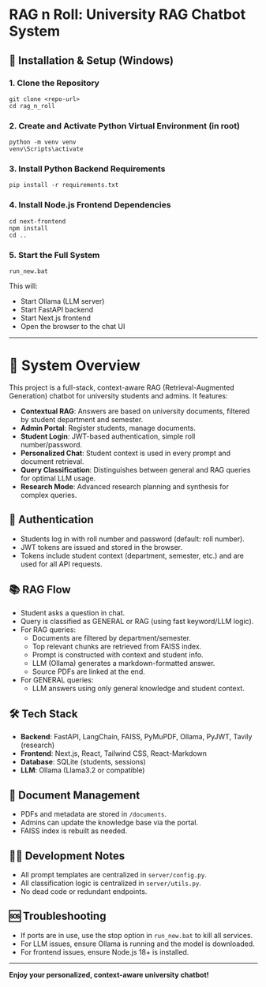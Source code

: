 # RAG n Roll: University RAG Chatbot System

## 🚀 Installation & Setup (Windows)

### 1. Clone the Repository
```
git clone <repo-url>
cd rag_n_roll
```

### 2. Create and Activate Python Virtual Environment (in root)
```
python -m venv venv
venv\Scripts\activate
```

### 3. Install Python Backend Requirements
```
pip install -r requirements.txt
```

### 4. Install Node.js Frontend Dependencies
```
cd next-frontend
npm install
cd ..
```

### 5. Start the Full System
```
run_new.bat
```
This will:
- Start Ollama (LLM server)
- Start FastAPI backend
- Start Next.js frontend
- Open the browser to the chat UI

---

# 🧠 System Overview

This project is a full-stack, context-aware RAG (Retrieval-Augmented Generation) chatbot for university students and admins. It features:
- **Contextual RAG**: Answers are based on university documents, filtered by student department and semester.
- **Admin Portal**: Register students, manage documents.
- **Student Login**: JWT-based authentication, simple roll number/password.
- **Personalized Chat**: Student context is used in every prompt and document retrieval.
- **Query Classification**: Distinguishes between general and RAG queries for optimal LLM usage.
- **Research Mode**: Advanced research planning and synthesis for complex queries.

## 🔑 Authentication
- Students log in with roll number and password (default: roll number).
- JWT tokens are issued and stored in the browser.
- Tokens include student context (department, semester, etc.) and are used for all API requests.

## 📚 RAG Flow
- Student asks a question in chat.
- Query is classified as GENERAL or RAG (using fast keyword/LLM logic).
- For RAG queries:
  - Documents are filtered by department/semester.
  - Top relevant chunks are retrieved from FAISS index.
  - Prompt is constructed with context and student info.
  - LLM (Ollama) generates a markdown-formatted answer.
  - Source PDFs are linked at the end.
- For GENERAL queries:
  - LLM answers using only general knowledge and student context.

## 🛠️ Tech Stack
- **Backend**: FastAPI, LangChain, FAISS, PyMuPDF, Ollama, PyJWT, Tavily (research)
- **Frontend**: Next.js, React, Tailwind CSS, React-Markdown
- **Database**: SQLite (students, sessions)
- **LLM**: Ollama (Llama3.2 or compatible)

## 📝 Document Management
- PDFs and metadata are stored in `/documents`.
- Admins can update the knowledge base via the portal.
- FAISS index is rebuilt as needed.

## 🧑‍💻 Development Notes
- All prompt templates are centralized in `server/config.py`.
- All classification logic is centralized in `server/utils.py`.
- No dead code or redundant endpoints.

## 🆘 Troubleshooting
- If ports are in use, use the stop option in `run_new.bat` to kill all services.
- For LLM issues, ensure Ollama is running and the model is downloaded.
- For frontend issues, ensure Node.js 18+ is installed.

---

**Enjoy your personalized, context-aware university chatbot!**
